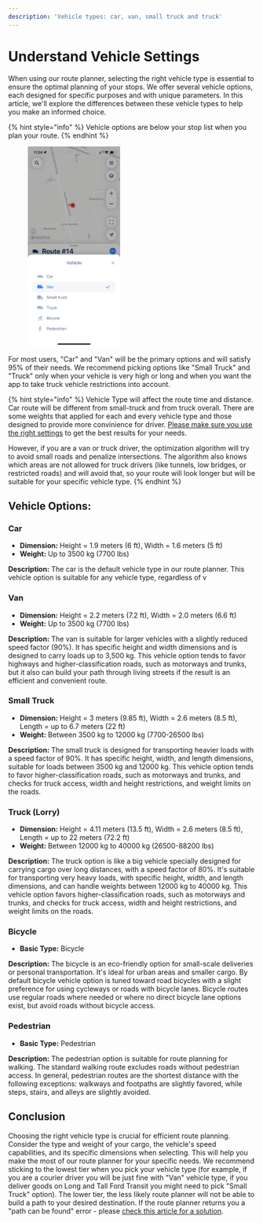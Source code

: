 ```yaml
---
description: 'Vehicle types: car, van, small truck and truck'
---
```


# Understand Vehicle Settings

When using our route planner, selecting the right vehicle type is essential to ensure the optimal planning of your stops. We offer several vehicle options, each designed for specific purposes and with unique parameters. In this article, we'll explore the differences between these vehicle types to help you make an informed choice.

{% hint style="info" %}
Vehicle options are below your stop list when you plan your route.
{% endhint %}

<figure><img src="../.gitbook/assets/779B3F69-374D-4078-A45C-C6DF7A69D028.PNG" alt="" width="188"><figcaption></figcaption></figure>

For most users, "Car" and "Van" will be the primary options and will satisfy 95% of their needs. We recommend picking options like "Small Truck" and "Truck" only when your vehicle is very high or long and when you want the app to take truck vehicle restrictions into account.

{% hint style="info" %}
Vehicle Type will affect the route time and distance. Car route will be different from small-truck and from truck overall. There are some weights that applied for each and every vehicle type and those designed to provide more convinience for driver. [Please make sure you use the right settings](../faq/the-route-myway-produced-doesnt-look-correct.md) to get the best results for your needs.

However, if you are a van or truck driver, the optimization algorithm will try to avoid small roads and penalize intersections. The algorithm also knows which areas are not allowed for truck drivers (like tunnels, low bridges, or restricted roads) and will avoid that, so your route will look longer but will be suitable for your specific vehicle type.
{% endhint %}

## Vehicle Options:

### Car

* **Dimension:** Height = 1.9 meters (6 ft), Width = 1.6 meters (5 ft)
* **Weight:** Up to 3500 kg (7700 lbs)

**Description:** The car is the default vehicle type in our route planner. This vehicle option is suitable for any vehicle type, regardless of v

### Van

* **Dimension:** Height = 2.2 meters (7.2 ft), Width = 2.0 meters (6.6 ft)
* **Weight:** Up to 3500 kg (7700 lbs)

**Description:** The van is suitable for larger vehicles with a slightly reduced speed factor (90%). It has specific height and width dimensions and is designed to carry loads up to 3,500 kg. This vehicle option tends to favor highways and higher-classification roads, such as motorways and trunks, but it also can build your path through living streets if the result is an efficient and convenient route.

### Small Truck

* **Dimension:** Height = 3 meters (9.85 ft), Width = 2.6 meters (8.5 ft), Length = up to 6.7 meters (22 ft)
* **Weight:** Between 3500 kg to 12000 kg (7700-26500 lbs)

**Description:** The small truck is designed for transporting heavier loads with a speed factor of 90%. It has specific height, width, and length dimensions, suitable for loads between 3500 kg and 12000 kg. This vehicle option tends to favor higher-classification roads, such as motorways and trunks, and checks for truck access, width and height restrictions, and weight limits on the roads.

### Truck (Lorry)

* **Dimension:** Height = 4.11 meters (13.5 ft), Width = 2.6 meters (8.5 ft), Length = up to 22 meters (72.2 ft)
* **Weight:** Between 12000 kg to 40000 kg  (26500-88200 lbs)

**Description:** The truck option is like a big vehicle specially designed for carrying cargo over long distances, with a speed factor of 80%. It's suitable for transporting very heavy loads, with specific height, width, and length dimensions, and can handle weights between 12000 kg to 40000 kg. This vehicle option favors higher-classification roads, such as motorways and trunks, and checks for truck access, width and height restrictions, and weight limits on the roads.

### Bicycle

* **Basic Type:** Bicycle

**Description:** The bicycle is an eco-friendly option for small-scale deliveries or personal transportation. It's ideal for urban areas and smaller cargo. By default bicycle vehicle option is tuned toward road bicycles with a slight preference for using cycleways or roads with bicycle lanes. Bicycle routes use regular roads where needed or where no direct bicycle lane options exist, but avoid roads without bicycle access.

### Pedestrian

* **Basic Type:** Pedestrian

**Description:** The pedestrian option is suitable for route planning for walking. The standard walking route excludes roads without pedestrian access. In general, pedestrian routes are the shortest distance with the following exceptions: walkways and footpaths are slightly favored, while steps, stairs, and alleys are slightly avoided.

## Conclusion

Choosing the right vehicle type is crucial for efficient route planning. Consider the type and weight of your cargo, the vehicle's speed capabilities, and its specific dimensions when selecting. This will help you make the most of our route planner for your specific needs. We recommend sticking to the lowest tier when you pick your vehicle type (for example, if you are a courier driver you will be just fine with "Van" vehicle type, if you deliver goods on Long and Tall Ford Transit you might need to pick "Small Truck" option). The lower tier, the less likely route planner will not be able to build a path to your desired destination. If the route planner returns you a "path can be found" error - please [check this article for a solution](../faq/why-some-of-my-points-are-marked-as-incorrect-path-not-found-or-unexpected-error.md#path-not-found).
